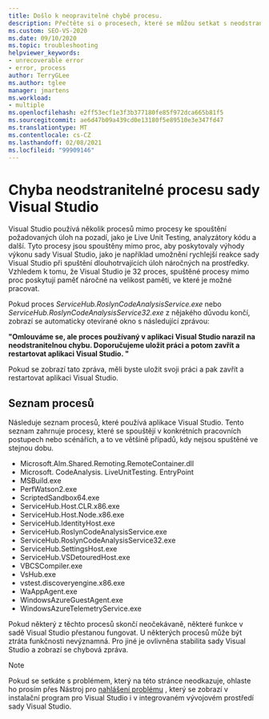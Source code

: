 ```yaml
---
title: Došlo k neopravitelné chybě procesu.
description: Přečtěte si o procesech, které se můžou setkat s neodstranitelnými chybami při normálním provozu sady Visual Studio.
ms.custom: SEO-VS-2020
ms.date: 09/10/2020
ms.topic: troubleshooting
helpviewer_keywords:
- unrecoverable error
- error, process
author: TerryGLee
ms.author: tglee
manager: jmartens
ms.workload:
- multiple
ms.openlocfilehash: e2ff53ecf1e3f3b377180fe85f972dca665b81f5
ms.sourcegitcommit: ae6d47b09a439cd0e13180f5e89510e3e347fd47
ms.translationtype: MT
ms.contentlocale: cs-CZ
ms.lasthandoff: 02/08/2021
ms.locfileid: "99909146"
---
```

# <a name="visual-studio-unrecoverable-process-error"></a>Chyba neodstranitelné procesu sady Visual Studio

Visual Studio používá několik procesů mimo procesy ke spouštění požadovaných úloh na pozadí, jako je Live Unit Testing, analyzátory kódu a další. Tyto procesy jsou spouštěny mimo proc, aby poskytovaly výhody výkonu sady Visual Studio, jako je například umožnění rychlejší reakce sady Visual Studio při spuštění dlouhotrvajících úloh náročných na prostředky. Vzhledem k tomu, že Visual Studio je 32 proces, spuštěné procesy mimo proc poskytují paměť náročné na velikost paměti, ve které je možné pracovat.

Pokud proces *ServiceHub.RoslynCodeAnalysisService.exe* nebo *ServiceHub.RoslynCodeAnalysisService32.exe* z nějakého důvodu končí, zobrazí se automaticky otevírané okno s následující zprávou:

**"Omlouváme se, ale proces používaný v aplikaci Visual Studio narazil na neodstranitelnou chybu. Doporučujeme uložit práci a potom zavřít a restartovat aplikaci Visual Studio. "**

Pokud se zobrazí tato zpráva, měli byste uložit svoji práci a pak zavřít a restartovat aplikaci Visual Studio.

## <a name="list-of-processes"></a>Seznam procesů

Následuje seznam procesů, které používá aplikace Visual Studio. Tento seznam zahrnuje procesy, které se spouštějí v konkrétních pracovních postupech nebo scénářích, a to ve většině případů, kdy nejsou spuštěné ve stejnou dobu.

- Microsoft.Alm.Shared.Remoting.RemoteContainer.dll
- Microsoft. CodeAnalysis. LiveUnitTesting. EntryPoint
- MSBuild.exe
- PerfWatson2.exe
- ScriptedSandbox64.exe
- ServiceHub.Host.CLR.x86.exe
- ServiceHub.Host.Node.x86.exe
- ServiceHub.IdentityHost.exe
- ServiceHub.RoslynCodeAnalysisService.exe
- ServiceHub.RoslynCodeAnalysisService32.exe
- ServiceHub.SettingsHost.exe
- ServiceHub.VSDetouredHost.exe
- VBCSCompiler.exe
- VsHub.exe
- vstest.discoveryengine.x86.exe
- WaAppAgent.exe
- WindowsAzureGuestAgent.exe
- WindowsAzureTelemetryService.exe

Pokud některý z těchto procesů skončí neočekávaně, některé funkce v sadě Visual Studio přestanou fungovat. U některých procesů může být ztráta funkčnosti nevýznamná. Pro jiné je ovlivněna stabilita sady Visual Studio a zobrazí se chybová zpráva.

> [!NOTE]
> Pokud se setkáte s problémem, který na této stránce neodkazuje, ohlaste ho prosím přes Nástroj pro [nahlášení problému](../../ide/how-to-report-a-problem-with-visual-studio.md) , který se zobrazí v instalační program pro Visual Studio i v integrovaném vývojovém prostředí sady Visual Studio.
